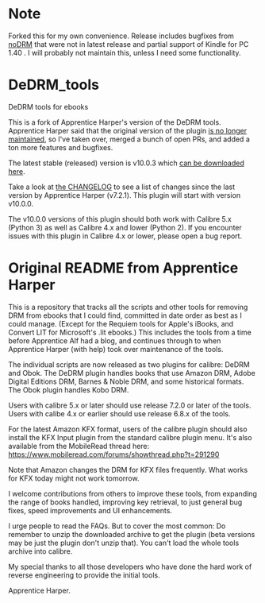 # Note

Forked this for my own convenience. Release includes bugfixes from [noDRM](https://github.com/noDRM) that were not in latest release and partial support of Kindle for PC 1.40 .
I will probably not maintain this, unless I need some functionality. 

# DeDRM_tools
DeDRM tools for ebooks

This is a fork of Apprentice Harper's version of the DeDRM tools. Apprentice Harper said that the original version of the plugin [is no longer maintained](https://github.com/apprenticeharper/DeDRM_tools#no-longer-maintained), so I've taken over, merged a bunch of open PRs, and added a ton more features and bugfixes. 

The latest stable (released) version is v10.0.3 which [can be downloaded here](https://github.com/noDRM/DeDRM_tools/releases/tag/v10.0.3).

Take a look at [the CHANGELOG](https://github.com/noDRM/DeDRM_tools/blob/master/CHANGELOG.md) to see a list of changes since the last version by Apprentice Harper (v7.2.1). This plugin will start with version v10.0.0.

The v10.0.0 versions of this plugin should both work with Calibre 5.x (Python 3) as well as Calibre 4.x and lower (Python 2). If you encounter issues with this plugin in Calibre 4.x or lower, please open a bug report.

# Original README from Apprentice Harper

This is a repository that tracks all the scripts and other tools for removing DRM from ebooks that I could find, committed in date order as best as I could manage. (Except for the Requiem tools for Apple's iBooks, and Convert LIT for Microsoft's .lit ebooks.) This includes the tools from a time before Apprentice Alf had a blog, and continues through to when Apprentice Harper (with help) took over maintenance of the tools.

The individual scripts are now released as two plugins for calibre: DeDRM and Obok. 
The DeDRM plugin handles books that use Amazon DRM, Adobe Digital Editions DRM, Barnes & Noble DRM, and some historical formats.
The Obok plugin handles Kobo DRM.

Users with calibre 5.x or later should use release 7.2.0 or later of the tools.
Users with calibe 4.x or earlier should use release 6.8.x of the tools.

For the latest Amazon KFX format, users of the calibre plugin should also install the KFX Input plugin from the standard calibre plugin menu. It's also available from the MobileRead thread here: https://www.mobileread.com/forums/showthread.php?t=291290

Note that Amazon changes the DRM for KFX files frequently. What works for KFX today might not work tomorrow.

I welcome contributions from others to improve these tools, from expanding the range of books handled, improving key retrieval,  to just general bug fixes, speed improvements and UI enhancements.

I urge people to read the FAQs. But to cover the most common: Do remember to unzip the downloaded archive to get the plugin (beta versions may be just the plugin  don't unzip that). You can't load the whole tools archive into calibre.

My special thanks to all those developers who have done the hard work of reverse engineering to provide the initial tools.

Apprentice Harper.
